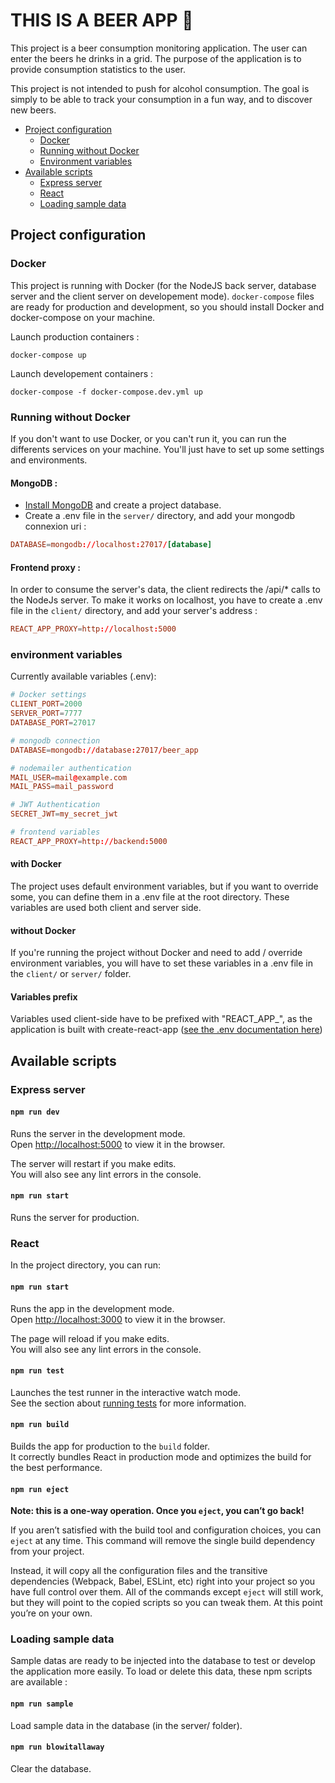 # THIS IS A BEER APP 🍺

This project is a beer consumption monitoring application. The user can enter the beers he drinks in a grid. The purpose of the application is to provide consumption statistics to the user.

This project is not intended to push for alcohol consumption. The goal is simply to be able to track your consumption in a fun way, and to discover new beers.

- [Project configuration](#project-configuration)
  - [Docker](#docker)
  - [Running without Docker](#docker)
  - [Environment variables](#environmentvariables)
- [Available scripts](#available-scripts)
  - [Express server](#express-server)
  - [React](#react)
  - [Loading sample data](#loading-sample-data)

## Project configuration

### Docker

This project is running with Docker (for the NodeJS back server, database server and the client server on developement mode).
`docker-compose` files are ready for production and development, so you should install Docker and docker-compose on your machine.

Launch production containers :

`docker-compose up`

Launch developement containers :

`docker-compose -f docker-compose.dev.yml up`

### Running without Docker

If you don't want to use Docker, or you can't run it, you can run the differents services on your machine. You'll just have to set up some settings and environments.

#### MongoDB :

- [Install MongoDB](https://docs.mongodb.com/manual/installation/) and create a project database.
- Create a .env file in the `server/` directory, and add your mongodb connexion uri :

```conf
DATABASE=mongodb://localhost:27017/[database]
```

#### Frontend proxy :

In order to consume the server's data, the client redirects the /api/\* calls to the NodeJs server.
To make it works on localhost, you have to create a .env file in the `client/` directory, and add your server's address :

```conf
REACT_APP_PROXY=http://localhost:5000
```

### environment variables

Currently available variables (.env):

```conf
# Docker settings
CLIENT_PORT=2000
SERVER_PORT=7777
DATABASE_PORT=27017

# mongodb connection
DATABASE=mongodb://database:27017/beer_app

# nodemailer authentication
MAIL_USER=mail@example.com
MAIL_PASS=mail_password

# JWT Authentication
SECRET_JWT=my_secret_jwt

# frontend variables
REACT_APP_PROXY=http://backend:5000
```

#### with Docker

The project uses default environment variables, but if you want to override some, you can define them in a .env file at the root directory. These variables are used both client and server side.

#### without Docker

If you're running the project without Docker and need to add / override environment variables, you will have to set these variables in a .env file in the `client/` or `server/` folder.

#### Variables prefix

Variables used client-side have to be prefixed with "REACT_APP\_", as the application is built with create-react-app ([see the .env documentation here](https://create-react-app.dev/docs/adding-custom-environment-variables/))

## Available scripts

### Express server

#### `npm run dev`

Runs the server in the development mode.<br />
Open [http://localhost:5000](http://localhost:5000) to view it in the browser.

The server will restart if you make edits.<br />
You will also see any lint errors in the console.

#### `npm run start`

Runs the server for production.

### React

In the project directory, you can run:

#### `npm run start`

Runs the app in the development mode.<br />
Open [http://localhost:3000](http://localhost:3000) to view it in the browser.

The page will reload if you make edits.<br />
You will also see any lint errors in the console.

#### `npm run test`

Launches the test runner in the interactive watch mode.<br />
See the section about [running tests](https://facebook.github.io/create-react-app/docs/running-tests) for more information.

#### `npm run build`

Builds the app for production to the `build` folder.<br />
It correctly bundles React in production mode and optimizes the build for the best performance.

#### `npm run eject`

**Note: this is a one-way operation. Once you `eject`, you can’t go back!**

If you aren’t satisfied with the build tool and configuration choices, you can `eject` at any time. This command will remove the single build dependency from your project.

Instead, it will copy all the configuration files and the transitive dependencies (Webpack, Babel, ESLint, etc) right into your project so you have full control over them. All of the commands except `eject` will still work, but they will point to the copied scripts so you can tweak them. At this point you’re on your own.

### Loading sample data

Sample datas are ready to be injected into the database to test or develop the application more easily. To load or delete this data, these npm scripts are available :

#### `npm run sample`

Load sample data in the database (in the server/ folder).

#### `npm run blowitallaway`

Clear the database.
